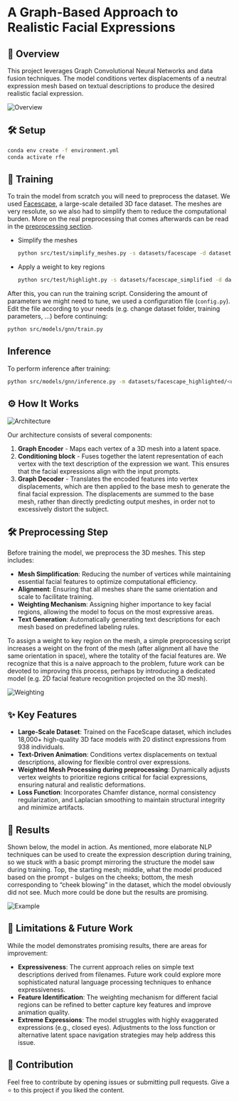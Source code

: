 # A Graph-Based Approach to Realistic Facial Expressions

<!--
## ⚠️ Work in Progress

This project is actively under development. Features are being added, refined, and tested continuously.
-->

## 👀 Overview

This project leverages Graph Convolutional Neural Networks and data fusion techniques. The model conditions vertex displacements of a neutral expression mesh based on textual descriptions to produce the desired realistic facial expression.

![Overview](media/overview.png "Overview")

## 🛠 Setup

```bash
conda env create -f environment.yml
conda activate rfe
```

## 🚀 Training

To train the model from scratch you will need to preprocess the dataset. We used [Facescape](https://facescape.nju.edu.cn/), a large-scale detailed 3D face dataset. The meshes are very resolute, so we also had to simplify them to reduce the computational burden. More on the real preprocessing that comes afterwards can be read in the [preprocessing section](#-preprocessing-step).

- Simplify the meshes
    ```bash
    python src/test/simplify_meshes.py -s datasets/facescape -d datasets/facescape_simplified
    ```

- Apply a weight to key regions
    ```bash
    python src/test/highlight.py -s datasets/facescape_simplified -d datasets/facescape_highlighted
    ```

After this, you can run the training script. Considering the amount of parameters we might need to tune, we used a configuration file (`config.py`). Edit the file according to your needs (e.g. change dataset folder, training parameters, ...) before continuing:

```bash
python src/models/gnn/train.py
```

## Inference

To perform inference after training:

```bash
python src/models/gnn/inference.py -m datasets/facescape_highlighted/<user_in_test_set>/models_reg/1_neutral.obj -t "Smiling"
```

## ⚙️ How It Works

![Architecture](media/architecture.jpg "Architecture")

Our architecture consists of several components:

1. **Graph Encoder** - Maps each vertex of a 3D mesh into a latent space.
2. **Conditioning block** - Fuses together the latent representation of each vertex with the text description of the expression we want. This ensures that the facial expressions align with the input prompts.
3. **Graph Decoder** - Translates the encoded features into vertex displacements, which are then applied to the base mesh to generate the final facial expression. The displacements are summed to the base mesh, rather than directly predicting output meshes, in order not to excessively distort the subject.

## 🛠 Preprocessing Step

Before training the model, we preprocess the 3D meshes. This step includes:
- **Mesh Simplification**: Reducing the number of vertices while maintaining essential facial features to optimize computational efficiency.
- **Alignment**: Ensuring that all meshes share the same orientation and scale to facilitate training.
- **Weighting Mechanism**: Assigning higher importance to key facial regions, allowing the model to focus on the most expressive areas.
- **Text Generation**: Automatically generating text descriptions for each mesh based on predefined labeling rules.

To assign a weight to key region on the mesh, a simple preprocessing script increases a weight on the front of the mesh (after alignment all have the same orientation in space), where the totality of the facial features are. We recognize that this is a naive approach to the problem, future work can be devoted to improving this process, perhaps by introducing a dedicated model (e.g. 2D facial feature recognition projected on the 3D mesh).

![Weighting](media/weighting_result.png "Weighting")

## ✨ Key Features
- **Large-Scale Dataset**: Trained on the FaceScape dataset, which includes 18,000+ high-quality 3D face models with 20 distinct expressions from 938 individuals.
- **Text-Driven Animation**: Conditions vertex displacements on textual descriptions, allowing for flexible control over expressions.
- **Weighted Mesh Processing during preprocessing**: Dynamically adjusts vertex weights to prioritize regions critical for facial expressions, ensuring natural and realistic deformations.
- **Loss Function**: Incorporates Chamfer distance, normal consistency regularization, and Laplacian smoothing to maintain structural integrity and minimize artifacts.

## 🎯 Results

Shown below, the model in action. As mentioned, more elaborate NLP techniques can be used to create the expression description during training, so we stuck with a basic prompt mirroring the structure the model saw during training.
Top, the starting mesh; middle, what the model produced based on the prompt - bulges on the cheeks; bottom, the mesh corresponding to “cheek blowing” in the dataset, which the model obviously did not see. Much more could be done but the results are promising.

![Example](media/example.jpg "Example")

## 👷 Limitations & Future Work
While the model demonstrates promising results, there are areas for improvement:
- **Expressiveness**: The current approach relies on simple text descriptions derived from filenames. Future work could explore more sophisticated natural language processing techniques to enhance expressiveness.
- **Feature Identification**: The weighting mechanism for different facial regions can be refined to better capture key features and improve animation quality.
- **Extreme Expressions**: The model struggles with highly exaggerated expressions (e.g., closed eyes). Adjustments to the loss function or alternative latent space navigation strategies may help address this issue.

## 🤝 Contribution

Feel free to contribute by opening issues or submitting pull requests. Give a ⭐️ to this project if you liked the content.
